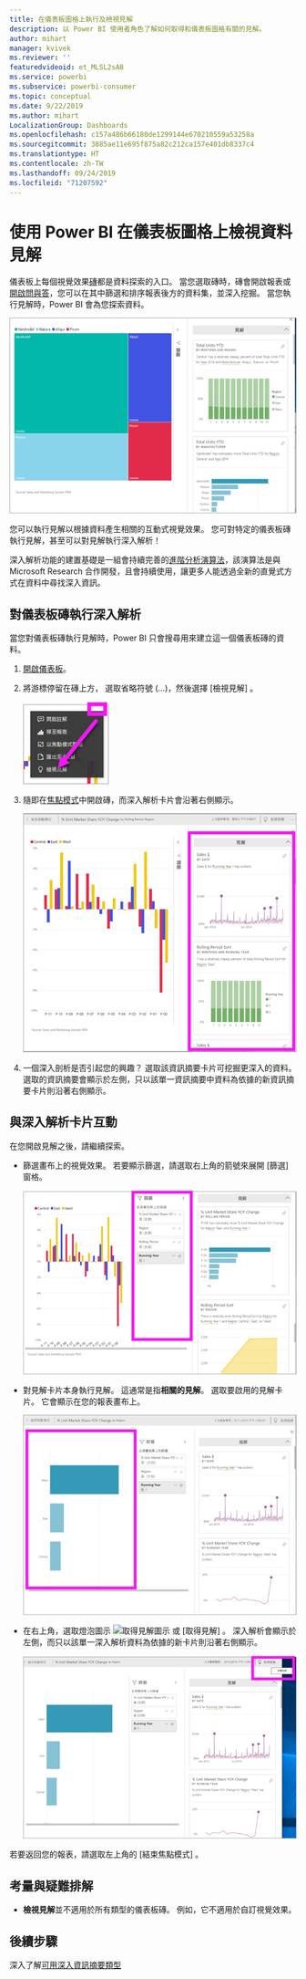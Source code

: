 ```yaml
---
title: 在儀表板圖格上執行及檢視見解
description: 以 Power BI 使用者角色了解如何取得和儀表板圖格有關的見解。
author: mihart
manager: kvivek
ms.reviewer: ''
featuredvideoid: et_MLSL2sA8
ms.service: powerbi
ms.subservice: powerbi-consumer
ms.topic: conceptual
ms.date: 9/22/2019
ms.author: mihart
LocalizationGroup: Dashboards
ms.openlocfilehash: c157a486b66180de1299144e670210559a53258a
ms.sourcegitcommit: 3885ae11e695f875a82c212ca157e401db8337c4
ms.translationtype: HT
ms.contentlocale: zh-TW
ms.lasthandoff: 09/24/2019
ms.locfileid: "71207592"
---
```

# <a name="view-data-insights-on-dashboard-tiles-with-power-bi"></a>使用 Power BI 在儀表板圖格上檢視資料見解
儀表板上每個視覺效果[磚](end-user-tiles.md)都是資料探索的入口。 當您選取磚時，磚會開啟報表或[開啟問與答](end-user-q-and-a.md)，您可以在其中篩選和排序報表後方的資料集，並深入挖掘。 當您執行見解時，Power BI 會為您探索資料。

![省略符號功能表](./media/end-user-insights/power-bi-insight.png)

您可以執行見解以根據資料產生相關的互動式視覺效果。 您可對特定的儀表板磚執行見解，甚至可以對見解執行深入解析！

深入解析功能的建置基礎是一組會持續完善的[進階分析演算法](end-user-insight-types.md)，該演算法是與 Microsoft Research 合作開發，且會持續使用，讓更多人能透過全新的直覺式方式在資料中尋找深入資訊。

## <a name="run-insights-on-a-dashboard-tile"></a>對儀表板磚執行深入解析
當您對儀表板磚執行見解時，Power BI 只會搜尋用來建立這一個儀表板磚的資料。 

1. [開啟儀表板](end-user-dashboards.md)。
2. 將游標停留在磚上方， 選取省略符號 (...)，然後選擇 [檢視見解]  。 

    ![省略符號功能表](./media/end-user-insights/power-bi-hovers.png)


3. 隨即在[焦點模式](end-user-focus.md)中開啟磚，而深入解析卡片會沿著右側顯示。    
   
    ![焦點模式](./media/end-user-insights/power-bi-insights-tile.png)    
4. 一個深入剖析是否引起您的興趣？ 選取該資訊摘要卡片可挖掘更深入的資料。 選取的資訊摘要會顯示於左側，只以該單一資訊摘要中資料為依據的新資訊摘要卡片則沿著右側顯示。    

 ## <a name="interact-with-the-insight-cards"></a>與深入解析卡片互動
在您開啟見解之後，請繼續探索。

   * 篩選畫布上的視覺效果。  若要顯示篩選，請選取右上角的箭號來展開 [篩選] 窗格。

      ![展開 [篩選] 功能表的見解](./media/end-user-insights/power-bi-filters.png)
   
   * 對見解卡片本身執行見解。 這通常是指**相關的見解**。 選取要啟用的見解卡片。 它會顯示在您的報表畫布上。
   
      ![展開 [篩選] 功能表的見解](./media/end-user-insights/power-bi-insight-card.png)
   
   * 在右上角，選取燈泡圖示 ![取得見解圖示](./media/end-user-insights/power-bi-bulb-icon.png) 或 [取得見解]  。 深入解析會顯示於左側，而只以該單一深入解析資料為依據的新卡片則沿著右側顯示。
     
     ![顯示取得深入資訊圖示的功能表列](./media/end-user-insights/power-bi-related.png)
     
若要返回您的報表，請選取左上角的 [結束焦點模式]  。

## <a name="considerations-and-troubleshooting"></a>考量與疑難排解
- **檢視見解**並不適用於所有類型的儀表板磚。 例如，它不適用於自訂視覺效果。<!--[custom visuals](end-user-custom-visuals.md)-->


## <a name="next-steps"></a>後續步驟
深入了解[可用深入資訊摘要類型](end-user-insight-types.md)

